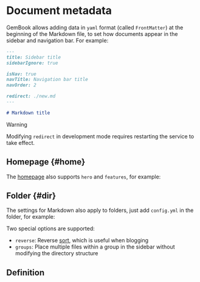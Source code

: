# Document metadata

GemBook allows adding data in `yaml` format (called `FrontMatter`) at the beginning of the Markdown file,
to set how documents appear in the sidebar and navigation bar. For example:

```md
---
title: Sidebar title
sidebarIgnore: true

isNav: true
navTitle: Navigation bar title
navOrder: 2

redirect: ./new.md
---

# Markdown title
```

> [!WARNING]
> Modifying `redirect` in development mode requires restarting the service to take effect.

## Homepage {#home}

The [homepage](./003-cli.md#--home-mode) also supports `hero` and `features`, for example:

<gbp-raw src="docs/en/README.md" range="1-17"></gbp-raw>

## Folder {#dir}

The settings for Markdown also apply to folders, just add `config.yml` in the folder, for example:

<gbp-raw src="docs/zh/guide/config.yml"></gbp-raw>

Two special options are supported:

- `reverse`: Reverse [sort](./001-sort.md), which is useful when blogging
- `groups`: Place multiple files within a group in the sidebar without modifying the directory structure

## Definition

<gbp-raw src="src/common/frontmatter.ts"></gbp-raw>
